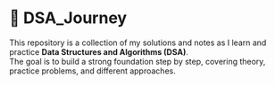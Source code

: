 # 🧩 DSA_Journey

This repository is a collection of my solutions and notes as I learn and practice **Data Structures and Algorithms (DSA)**.  
The goal is to build a strong foundation step by step, covering theory, practice problems, and different approaches.



        
